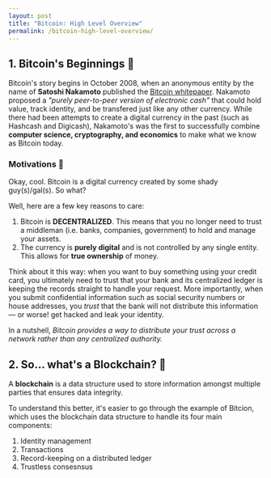 ```yaml
---
layout: post
title: "Bitcoin: High Level Overview"
permalink: /bitcoin-high-level-overview/
---
```


## 1. Bitcoin's Beginnings 👶

Bitcoin's story begins in October 2008, when an anonymous entity by the name of **Satoshi Nakamoto** published the [Bitcoin whitepaper](https://bitcoin.org/bitcoin.pdf).
Nakamoto proposed a *"purely peer-to-peer version of electronic cash"* that could hold value, track identity, and be transfered just like any other currency.
While there had been attempts to create a digital currency in the past (such as Hashcash and Digicash), Nakamoto's was the first to successfully combine **computer science, cryptography, and economics** to make what we know as Bitcoin today.

### Motivations 💪
Okay, cool. Bitcoin is a digital currency created by some shady guy(s)/gal(s). So what?

Well, here are a few key reasons to care:
1. Bitcoin is **DECENTRALIZED**. This means that you no longer need to trust a middleman (i.e. banks, companies, government) to hold and manage your assets.
2. The currency is **purely digital** and is not controlled by any single entity. This allows for **true ownership** of money.

Think about it this way: when you want to buy something using your credit card, you ultimately need to trust that your bank and its centralized ledger is keeping the records straight to handle your request. More importantly, when you submit confidential information such as social security numbers or house addresses, you *trust* that the bank will not distribute this information &mdash; or worse! get hacked and leak your identity.

In a nutshell, *Bitcoin provides a way to distribute your trust across a network rather than any centralized authority.*

## 2. So... what's a Blockchain? 🤔

A **blockchain** is a data structure used to store information amongst multiple parties that ensures data integrity.

To understand this better, it's easier to go through the example of Bitcion, which uses the blockchain data structure to handle its four main components:
1. Identity management
2. Transactions
3. Record-keeping on a distributed ledger
4. Trustless consesnsus
